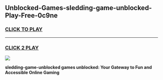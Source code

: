 
## Unblocked-Games-sledding-game-unblocked-Play-Free-0c9ne
<h3>
<a href="https://premium76.site?title=sledding-game-unblocked&ref=10A">CLICK TO PLAY</a></h3>
<hr>

<h3>
<a href="https://premium76.site?title=sledding-game-unblocked&ref=10A">CLICK 2 PLAY</a>
  
</h3>

<a href="https://premium76.site?title=sledding-game-unblocked&ref=10A"><img src="https://clearcache.store/games.png"></a>


**sledding-game-unblocked games unblocked: Your Gateway to Fun and Accessible Online Gaming**
